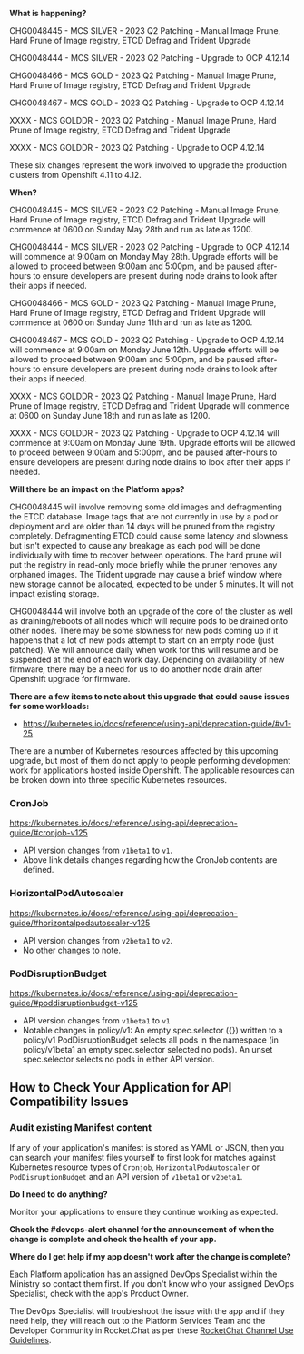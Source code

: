 **What is happening?**

CHG0048445 - MCS SILVER - 2023 Q2 Patching - Manual Image Prune, Hard Prune of Image registry, ETCD Defrag and Trident Upgrade

CHG0048444 - MCS SILVER - 2023 Q2 Patching - Upgrade to OCP 4.12.14

CHG0048466 - MCS GOLD - 2023 Q2 Patching - Manual Image Prune, Hard Prune of Image registry, ETCD Defrag and Trident Upgrade

CHG0048467 - MCS GOLD - 2023 Q2 Patching - Upgrade to OCP 4.12.14

XXXX - MCS GOLDDR - 2023 Q2 Patching - Manual Image Prune, Hard Prune of Image registry, ETCD Defrag and Trident Upgrade

XXXX - MCS GOLDDR - 2023 Q2 Patching - Upgrade to OCP 4.12.14

These six changes represent the work involved to upgrade the production clusters from Openshift 4.11 to 4.12.

**When?**

CHG0048445 - MCS SILVER - 2023 Q2 Patching - Manual Image Prune, Hard Prune of Image registry, ETCD Defrag and Trident Upgrade will commence at 0600 on Sunday May 28th and run as late as 1200.

CHG0048444 - MCS SILVER - 2023 Q2 Patching - Upgrade to OCP 4.12.14 will commence at 9:00am on Monday May 28th. Upgrade efforts will be allowed to proceed between 9:00am and 5:00pm, and be paused after-hours to ensure developers are present during node drains to look after their apps if needed.

CHG0048466 - MCS GOLD - 2023 Q2 Patching - Manual Image Prune, Hard Prune of Image registry, ETCD Defrag and Trident Upgrade will commence at 0600 on Sunday June 11th and run as late as 1200.

CHG0048467 - MCS GOLD - 2023 Q2 Patching - Upgrade to OCP 4.12.14 will commence at 9:00am on  Monday June 12th. Upgrade efforts will be allowed to proceed between 9:00am and 5:00pm, and be paused after-hours to ensure developers are present during node drains to look after their apps if needed.

XXXX - MCS GOLDDR - 2023 Q2 Patching - Manual Image Prune, Hard Prune of Image registry, ETCD Defrag and Trident Upgrade will commence at 0600 on Sunday June 18th and run as late as 1200.

XXXX - MCS GOLDDR - 2023 Q2 Patching - Upgrade to OCP 4.12.14 will commence at 9:00am on Monday June 19th. Upgrade efforts will be allowed to proceed between 9:00am and 5:00pm, and be paused after-hours to ensure developers are present during node drains to look after their apps if needed.

**Will there be an impact on the Platform apps?**

CHG0048445 will involve removing some old images and defragmenting the ETCD database. Image tags that are not currently in use by a pod or deployment and are older than 14 days will be pruned from the registry completely. Defragmenting ETCD could cause some latency and slowness but isn't expected to cause any breakage as each pod will be done individually with time to recover between operations. The hard prune will put the registry in read-only mode briefly while the pruner removes any orphaned images. The Trident upgrade may cause a brief window where new storage cannot be allocated, expected to be under 5 minutes. It will not impact existing storage.

 CHG0048444 will involve both an upgrade of the core of the cluster as well as draining/reboots of all nodes which will require pods to be drained onto other nodes. There may be some slowness for new pods coming up if it happens that a lot of new pods attempt to start on an empty node (just patched). We will announce daily when work for this will resume and be suspended at the end of each work day. Depending on availability of new firmware, there may be a need for us to do another node drain after Openshift upgrade for firmware. 

**There are a few items to note about this upgrade that could cause issues for some workloads:**

- <https://kubernetes.io/docs/reference/using-api/deprecation-guide/#v1-25>

There are a number of Kubernetes resources affected by this upcoming upgrade, but most of them do not apply to people performing development work for applications hosted inside Openshift. The applicable resources can be broken down into three specific Kubernetes resources.

### CronJob
<https://kubernetes.io/docs/reference/using-api/deprecation-guide/#cronjob-v125>

- API version changes from `v1beta1` to `v1`.
- Above link details changes regarding how the CronJob contents are defined.

### HorizontalPodAutoscaler
<https://kubernetes.io/docs/reference/using-api/deprecation-guide/#horizontalpodautoscaler-v125>

- API version changes from `v2beta1` to `v2`.
- No other changes to note.

### PodDisruptionBudget
<https://kubernetes.io/docs/reference/using-api/deprecation-guide/#poddisruptionbudget-v125>

- API version changes from `v1beta1` to `v1`
- Notable changes in policy/v1: An empty spec.selector ({}) written to a policy/v1 PodDisruptionBudget selects all pods in the namespace (in policy/v1beta1 an empty spec.selector selected no pods). An unset spec.selector selects no pods in either API version.

## How to Check Your Application for API Compatibility Issues

### Audit existing Manifest content
If any of your application's manifest is stored as YAML or JSON, then you can search your manifest files yourself to first look for matches against Kubernetes resource types of `Cronjob`, `HorizontalPodAutoscaler` or `PodDisruptionBudget` and an API version of `v1beta1` or `v2beta1`.

**Do I need to do anything?**

Monitor your applications to ensure they continue working as expected.

**Check the #devops-alert channel for the announcement of when the change is complete and check the health of your app.**

**Where do I get help if my app doesn't work after the change is complete?**

Each Platform application has an assigned DevOps Specialist within the Ministry so contact them first. If you don't know who your assigned DevOps Specialist, check with the app's Product Owner.

The DevOps Specialist will troubleshoot the issue with the app and if they need help, they will reach out to the Platform Services Team and the Developer Community in Rocket.Chat as per these [RocketChat Channel Use Guidelines](
https://developer.gov.bc.ca/Getting-human-support-for-issues-not-covered-by-devops-requests).